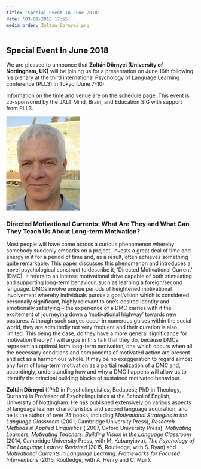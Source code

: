 ```yaml
---
title: 'Special Event In June 2018'
date: '03-01-2018 17:55'
media_order: Zoltan_Dornyei.png
---
```


## Special Event In June 2018

We are pleased to announce that <strong> Zoltán Dörnyei (University of Nottingham, UK)</strong> will be joining us for a presentation on June 16th following his plenary at the third international Psychology of Language Learning conference (PLL3) in Tokyo (June 7-10).

Information on the time and venue are on the <a href="/schedule/archive/2018-june-16">schedule page</a>. This event is co-sponsored by the JALT Mind, Brain, and Education SIG with support from PLL3.

<span class="pull-right">![Zoltan_Dornyei](Zoltan_Dornyei.png "Zoltan_Dornyei")</span>
<h3>Directed Motivational Currents: What Are They and What Can They Teach Us About Long-term Motivation?</h3>

Most people will have come across a curious phenomenon whereby somebody suddenly embarks on a project, invests a great deal of time and energy in it for a period of time and, as a result, often achieves something quite remarkable. This paper  discusses this phenomenon and introduces a novel psychological construct to describe it, ‘Directed Motivational Current’ (DMC). It refers to an intense motivational drive capable of both stimulating and supporting long-term behaviour, such as learning a foreign/second language. DMCs involve unique periods of heightened motivational involvement whereby individuals pursue a goal/vision which is considered personally significant, highly relevant to one’s desired identity and emotionally satisfying – the experience of a DMC carries with it the excitement of journeying down a ‘motivational highway’ towards new pastures. Although such surges occur in numerous guises within the social world, they are admittedly not very frequent and their duration is also limited. This being the case, do they have a more general significance for motivation theory? I will argue in this talk that they do, because DMCs represent an optimal form long-term motivation, one which occurs when all the necessary conditions and components of motivated action are present and act as a harmonious whole. It may be no exaggeration to regard almost any form of long-term motivation as a partial realization of a DMC and, accordingly, understanding how and why a DMC happens will allow us to identify the principal building blocks of sustained motivated behaviour.

<strong>Zoltán Dörnyei</strong> ((PhD in Psycholinguistics, Budapest; PhD in Theology, Durham) is Professor of Psycholinguistics at the School of English, University of Nottingham. He has published extensively on various aspects of language learner characteristics and second language acquisition, and he is the author of over 25 books, including <cite>Motivational Strategies in the Language Classroom</cite> (2001, Cambridge University Press), <cite>Research Methods in Applied Linguistics</cite> ( 2007, Oxford University Press), <cite>Motivating Learners, Motivating Teachers: Building Vision in the Language Classroom</cite> (2014, Cambridge University Press, with M. Kubanyiova), <cite>The Psychology of The Language Learner Revisited</cite> (2015, Routledge, with S. Ryan) and <cite>Motivational Currents in Language Learning: Frameworks for Focused Interventions</cite> (2016, Routledge, with A. Henry and C. Muir).
